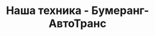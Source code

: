 ---
# Feel free to add content and custom Front Matter to this file.
# To modify the layout, see https://jekyllrb.com/docs/themes/#overriding-theme-defaults

layout: service2
menu: Наш автопарк
title: Наша техника - Бумеранг-АвтоТранс
description: Каталог техники компании Бумеранг-АвтоТранс. У нас вы найдете надежную технику для погрузки, разгрузки и перевозки грузов.
permalink: /service/
metaimg: /img/avto/Kamaz-65117.jpg
---